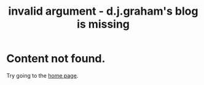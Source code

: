 ﻿---
layout: base.njk
permalink: "/404.html"
eleventyExcludeFromCollections: true
title: invalid argument - d.j.graham's blog is missing
---
# Content not found.

Try going to the <a href="{{ '/' | url }}">home page</a>.
